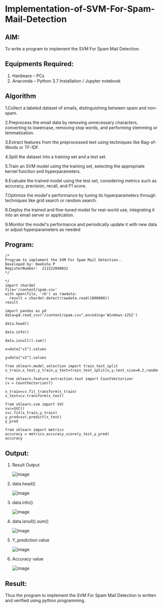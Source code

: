 # Implementation-of-SVM-For-Spam-Mail-Detection

## AIM:
To write a program to implement the SVM For Spam Mail Detection.

## Equipments Required:
1. Hardware – PCs
2. Anaconda – Python 3.7 Installation / Jupyter notebook

## Algorithm
1.Collect a labeled dataset of emails, distinguishing between spam and non-spam.

2.Preprocess the email data by removing unnecessary characters, converting to lowercase, removing stop words, and performing stemming or lemmatization.

3.Extract features from the preprocessed text using techniques like Bag-of-Words or TF-IDF.

4.Split the dataset into a training set and a test set.

5.Train an SVM model using the training set, selecting the appropriate kernel function and hyperparameters.

6.Evaluate the trained model using the test set, considering metrics such as accuracy, precision, recall, and F1 score.

7.Optimize the model's performance by tuning its hyperparameters through techniques like grid search or random search.

8.Deploy the trained and fine-tuned model for real-world use, integrating it into an email server or application.

9.Monitor the model's performance and periodically update it with new data or adjust hyperparameters as needed
## Program:
```
/*
Program to implement the SVM For Spam Mail Detection..
Developed by: Deeksha P
RegisterNumber:  212222040031
*/
```
```
*/
import chardet
file='/content/spam.csv'
with open(file, 'rb') as rawdata:
  result = chardet.detect(rawdata.read(1000000))
result

import pandas as pd
data=pd.read_csv("/content/spam.csv",encoding='Windows-1252')

data.head()

data.info()

data.isnull().sum()

x=data["v1"].values

y=data["v2"].values

from sklearn.model_selection import train_test_split
x_train,x_test,y_train,y_test=train_test_split(x,y,test_size=0.2,random_state=0)

from sklearn.feature_extraction.text import CountVectorizer
cv = CountVectorizer()

x_train=cv.fit_transform(x_train)
x_test=cv.transform(x_test)

from sklearn.svm import SVC
svc=SVC()
svc.fit(x_train,y_train)
y_pred=svc.predict(x_test)
y_pred

from sklearn import metrics
accuracy = metrics.accuracy_score(y_test,y_pred)
accuracy
```
## Output:
1. Result Output

   ![image](https://github.com/Deeksha78/Implementation-of-SVM-For-Spam-Mail-Detection/assets/128116204/a3784b8f-3a7b-4406-9da2-ce927fa855cc)

2. data.head()

   ![image](https://github.com/Deeksha78/Implementation-of-SVM-For-Spam-Mail-Detection/assets/128116204/5a34ffe4-682c-4e36-ad93-c0f9f9b62d3e)

3. data.info()

   ![image](https://github.com/Deeksha78/Implementation-of-SVM-For-Spam-Mail-Detection/assets/128116204/8138416b-5f42-4f81-9df7-f4c900a9e93e)

4. data.isnull().sum()

   ![image](https://github.com/Deeksha78/Implementation-of-SVM-For-Spam-Mail-Detection/assets/128116204/925c403a-fde6-4a9b-845f-e6f2537a4fd6)

5. Y_prediction value

   ![image](https://github.com/Deeksha78/Implementation-of-SVM-For-Spam-Mail-Detection/assets/128116204/dc615ddf-6441-4e49-9e67-acd581dd0df4)

6. Accuracy value

   ![image](https://github.com/Deeksha78/Implementation-of-SVM-For-Spam-Mail-Detection/assets/128116204/326c64f5-4792-4703-bdc2-d02c5fd83de7)

## Result:
Thus the program to implement the SVM For Spam Mail Detection is written and verified using python programming.
